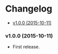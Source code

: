 <!-- START doctoc generated TOC please keep comment here to allow auto update -->
<!-- DON'T EDIT THIS SECTION, INSTEAD RE-RUN doctoc TO UPDATE -->
# Changelog

- [v1.0.0 (2015-10-11)](#v100-2015-10-11)

<!-- END doctoc generated TOC please keep comment here to allow auto update -->

### v1.0.0 (2015-10-11)

 * First release.
